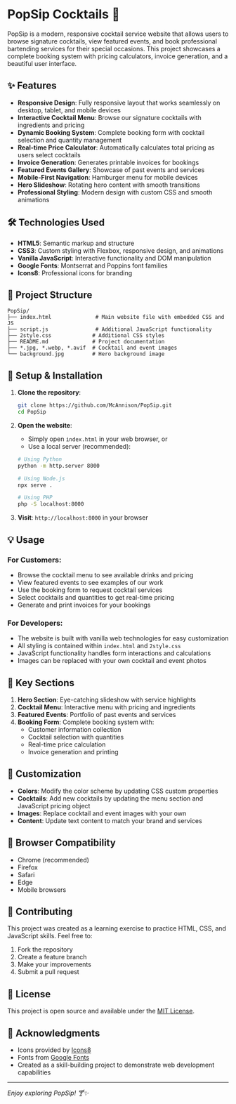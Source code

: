 # PopSip Cocktails 🍹

PopSip is a modern, responsive cocktail service website that allows users to browse signature cocktails, view featured events, and book professional bartending services for their special occasions. This project showcases a complete booking system with pricing calculators, invoice generation, and a beautiful user interface.

## ✨ Features

- **Responsive Design**: Fully responsive layout that works seamlessly on desktop, tablet, and mobile devices
- **Interactive Cocktail Menu**: Browse our signature cocktails with ingredients and pricing
- **Dynamic Booking System**: Complete booking form with cocktail selection and quantity management
- **Real-time Price Calculator**: Automatically calculates total pricing as users select cocktails
- **Invoice Generation**: Generates printable invoices for bookings
- **Featured Events Gallery**: Showcase of past events and services
- **Mobile-First Navigation**: Hamburger menu for mobile devices
- **Hero Slideshow**: Rotating hero content with smooth transitions
- **Professional Styling**: Modern design with custom CSS and smooth animations

## 🛠️ Technologies Used

- **HTML5**: Semantic markup and structure
- **CSS3**: Custom styling with Flexbox, responsive design, and animations
- **Vanilla JavaScript**: Interactive functionality and DOM manipulation
- **Google Fonts**: Montserrat and Poppins font families
- **Icons8**: Professional icons for branding

## 📂 Project Structure

```
PopSip/
├── index.html              # Main website file with embedded CSS and JS
├── script.js               # Additional JavaScript functionality
├── 2style.css             # Additional CSS styles
├── README.md              # Project documentation
├── *.jpg, *.webp, *.avif  # Cocktail and event images
└── background.jpg         # Hero background image
```

## 🚀 Setup & Installation

1. **Clone the repository**:
   ```bash
   git clone https://github.com/McAnnison/PopSip.git
   cd PopSip
   ```

2. **Open the website**:
   - Simply open `index.html` in your web browser, or
   - Use a local server (recommended):
   ```bash
   # Using Python
   python -m http.server 8000
   
   # Using Node.js
   npx serve .
   
   # Using PHP
   php -S localhost:8000
   ```

3. **Visit**: `http://localhost:8000` in your browser

## 💡 Usage

### For Customers:
- Browse the cocktail menu to see available drinks and pricing
- View featured events to see examples of our work
- Use the booking form to request cocktail services
- Select cocktails and quantities to get real-time pricing
- Generate and print invoices for your bookings

### For Developers:
- The website is built with vanilla web technologies for easy customization
- All styling is contained within `index.html` and `2style.css`
- JavaScript functionality handles form interactions and calculations
- Images can be replaced with your own cocktail and event photos

## 🎯 Key Sections

1. **Hero Section**: Eye-catching slideshow with service highlights
2. **Cocktail Menu**: Interactive menu with pricing and ingredients
3. **Featured Events**: Portfolio of past events and services
4. **Booking Form**: Complete booking system with:
   - Customer information collection
   - Cocktail selection with quantities
   - Real-time price calculation
   - Invoice generation and printing

## 🎨 Customization

- **Colors**: Modify the color scheme by updating CSS custom properties
- **Cocktails**: Add new cocktails by updating the menu section and JavaScript pricing object
- **Images**: Replace cocktail and event images with your own
- **Content**: Update text content to match your brand and services

## 📱 Browser Compatibility

- Chrome (recommended)
- Firefox
- Safari
- Edge
- Mobile browsers

## 🤝 Contributing

This project was created as a learning exercise to practice HTML, CSS, and JavaScript skills. Feel free to:

1. Fork the repository
2. Create a feature branch
3. Make your improvements
4. Submit a pull request

## 📄 License

This project is open source and available under the [MIT License](LICENSE).

## 🙏 Acknowledgments

- Icons provided by [Icons8](https://icons8.com/)
- Fonts from [Google Fonts](https://fonts.google.com/)
- Created as a skill-building project to demonstrate web development capabilities

---

*Enjoy exploring PopSip! 🍸✨*
